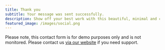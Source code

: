 ```yaml
---
title: Thank you
subtitle: Your message was sent successfully.
description: Show off your best work with this beautiful, minimal and customizable portfolio theme.
featured_image: /images/social.png
---
```


Please note, this contact form is for demo purposes only and is not monitored. Please contact us [via our website](https://jekyllthemes.io) if you need support.